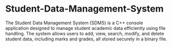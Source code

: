 # Student-Data-Management-System
The Student Data Management System (SDMS) is a C++ console application designed to manage student academic data efficiently using file handling. The system allows users to add, view, search, modify, and delete student data, including marks and grades, all stored securely in a binary file. 
